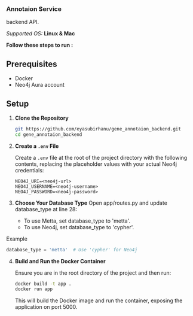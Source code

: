 ### Annotaion Service

backend API.

_Supported OS:_ **Linux & Mac**

**Follow these steps to run :**

## Prerequisites

- Docker
- Neo4j Aura account

## Setup

1. **Clone the Repository**

   ```sh
   git https://github.com/eyasubirhanu/gene_annotaion_backend.git
   cd gene_annotaion_backend
   ```

2. **Create a `.env` File**

   Create a `.env` file at the root of the project directory with the following contents, replacing the placeholder values with your actual Neo4j credentials:

   ```env
   NEO4J_URI=<neo4j-url>
   NEO4J_USERNAME=<neo4j-username>
   NEO4J_PASSWORD=<neo4j-password>
   ```

3. **Choose Your Database Type**
   Open app/routes.py and update database_type at line 28:

   - To use Metta, set database_type to 'metta'.
   - To use Neo4j, set database_type to 'cypher'.

Example

   ```python
   database_type = 'metta'  # Use 'cypher' for Neo4j
   ```

4. **Build and Run the Docker Container**

   Ensure you are in the root directory of the project and then run:

   ```sh
   docker build -t app .
   docker run app
   ```

   This will build the Docker image and run the container, exposing the application on port 5000.

